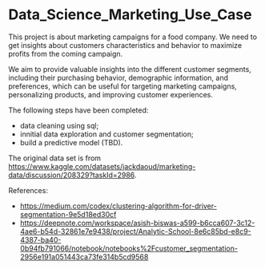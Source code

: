 # Data_Science_Marketing_Use_Case

This project is about marketing campaigns for a food company. We need to get insights about customers characteristics and behavior to maximize profits from the coming campaign. 

We aim to provide valuable insights into the different customer segments, including their purchasing behavior, demographic information, and preferences, which can be useful for targeting marketing campaigns, personalizing products, and improving customer experiences.

The following steps have been completed:
- data cleaning using sql;
- innitial data exploration and customer segmentation;
- build a predictive model (TBD). 

The original data set is from https://www.kaggle.com/datasets/jackdaoud/marketing-data/discussion/208329?taskId=2986.

References:
- https://medium.com/codex/clustering-algorithm-for-driver-segmentation-9e5d18ed30cf
- https://deepnote.com/workspace/asish-biswas-a599-b6cca607-3c12-4ae6-b54d-32861e7e9438/project/Analytic-School-8e6c85bd-e8c9-4387-ba40-0b94fb791066/notebook/notebooks%2Fcustomer_segmentation-2956e191a051443ca73fe314b5cd9568
